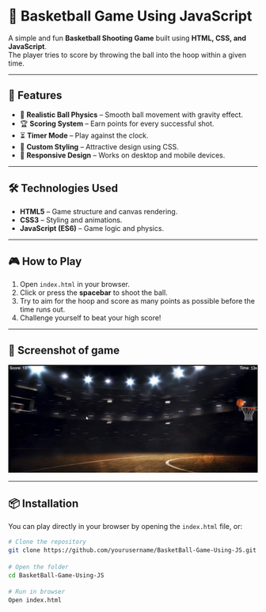 # 🏀 Basketball Game Using JavaScript

A simple and fun **Basketball Shooting Game** built using **HTML, CSS, and JavaScript**.  
The player tries to score by throwing the ball into the hoop within a given time.

---

## 🚀 Features
- 🎯 **Realistic Ball Physics** – Smooth ball movement with gravity effect.
- 🏆 **Scoring System** – Earn points for every successful shot.
- ⏳ **Timer Mode** – Play against the clock.
- 🎨 **Custom Styling** – Attractive design using CSS.
- 📱 **Responsive Design** – Works on desktop and mobile devices.

---

## 🛠️ Technologies Used
- **HTML5** – Game structure and canvas rendering.
- **CSS3** – Styling and animations.
- **JavaScript (ES6)** – Game logic and physics.

---

## 🎮 How to Play
1. Open `index.html` in your browser.
2. Click or press the **spacebar** to shoot the ball.
3. Try to aim for the hoop and score as many points as possible before the time runs out.
4. Challenge yourself to beat your high score!

---

## 📸 Screenshot of game
![Basketball Game Screenshot](assets/basketballSS.png)

---

## 📦 Installation
You can play directly in your browser by opening the `index.html` file, or:

```bash
# Clone the repository
git clone https://github.com/yourusername/BasketBall-Game-Using-JS.git

# Open the folder
cd BasketBall-Game-Using-JS

# Run in browser
Open index.html
